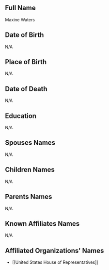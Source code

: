 ## Full Name
Maxine Waters

## Date of Birth
N/A

## Place of Birth
N/A

## Date of Death
N/A

## Education
N/A

## Spouses Names
N/A

## Children Names
N/A

## Parents Names
N/A

## Known Affiliates Names
N/A

## Affiliated Organizations' Names
- [[United States House of Representatives]]

